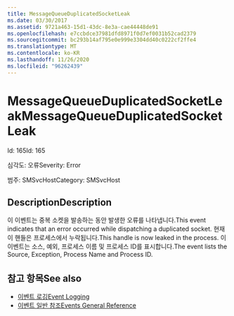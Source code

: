 ```yaml
---
title: MessageQueueDuplicatedSocketLeak
ms.date: 03/30/2017
ms.assetid: 9721a463-15d1-43dc-8e3a-cae44448de91
ms.openlocfilehash: e7ccbdce37981dfd8971f0d7ef0031b52cad2379
ms.sourcegitcommit: bc293b14af795e0e999e3304dd40c0222cf2ffe4
ms.translationtype: MT
ms.contentlocale: ko-KR
ms.lasthandoff: 11/26/2020
ms.locfileid: "96262439"
---
```

# <a name="messagequeueduplicatedsocketleak"></a><span data-ttu-id="5f995-102">MessageQueueDuplicatedSocketLeak</span><span class="sxs-lookup"><span data-stu-id="5f995-102">MessageQueueDuplicatedSocketLeak</span></span>

<span data-ttu-id="5f995-103">Id: 165</span><span class="sxs-lookup"><span data-stu-id="5f995-103">Id: 165</span></span>  
  
 <span data-ttu-id="5f995-104">심각도: 오류</span><span class="sxs-lookup"><span data-stu-id="5f995-104">Severity: Error</span></span>  
  
 <span data-ttu-id="5f995-105">범주: SMSvcHost</span><span class="sxs-lookup"><span data-stu-id="5f995-105">Category: SMSvcHost</span></span>  
  
## <a name="description"></a><span data-ttu-id="5f995-106">Description</span><span class="sxs-lookup"><span data-stu-id="5f995-106">Description</span></span>  

 <span data-ttu-id="5f995-107">이 이벤트는 중복 소켓을 발송하는 동안 발생한 오류를 나타냅니다.</span><span class="sxs-lookup"><span data-stu-id="5f995-107">This event indicates that an error occurred while dispatching a duplicated socket.</span></span> <span data-ttu-id="5f995-108">현재 이 핸들은 프로세스에서 누락됩니다.</span><span class="sxs-lookup"><span data-stu-id="5f995-108">This handle is now leaked in the process.</span></span> <span data-ttu-id="5f995-109">이 이벤트는 소스, 예외, 프로세스 이름 및 프로세스 ID를 표시합니다.</span><span class="sxs-lookup"><span data-stu-id="5f995-109">The event lists the Source, Exception, Process Name and Process ID.</span></span>  
  
## <a name="see-also"></a><span data-ttu-id="5f995-110">참고 항목</span><span class="sxs-lookup"><span data-stu-id="5f995-110">See also</span></span>

- [<span data-ttu-id="5f995-111">이벤트 로깅</span><span class="sxs-lookup"><span data-stu-id="5f995-111">Event Logging</span></span>](index.md)
- [<span data-ttu-id="5f995-112">이벤트 일반 참조</span><span class="sxs-lookup"><span data-stu-id="5f995-112">Events General Reference</span></span>](events-general-reference.md)
